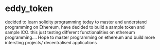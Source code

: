 # eddy_token
decided to learn solidity programming today
to master and understand programming on Ethereum, have decided to build a sample token and sample ICO.
this just testing different functionalities on ethereum programming....
Hope to master programming on ethereum and build more intersting projects/ decentralised applications
